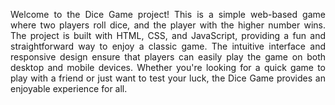 <p align="justify">Welcome to the Dice Game project!
This is a simple web-based game where two players roll dice, and the player with the higher number wins. The project is built with HTML, CSS, and JavaScript, providing a fun and straightforward way to enjoy a classic game.
The intuitive interface and responsive design ensure that players can easily play the game on both desktop and mobile devices. Whether you're looking for a quick game to play with a friend or just want to test your luck, the Dice Game provides an enjoyable experience for all.</p>
